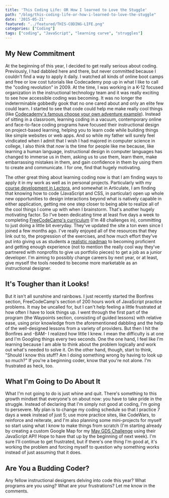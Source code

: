 ```yaml
---
title: 'This Coding Life: OR How I learned to Love the Stuggle'
path: "/blog/this-coding-life-or-how-i-learned-to-love-the-stuggle"
date: '2015-05-21'
featured: "../featured/THIS-CODING-LIFE.png"
categories: ["Coding"]
tags: ["coding", "JavaScript", "learning curve", "struggles"]
---
```


## My New Commitment

At the beginning of this year, I decided to get really serious about coding. Previously, I had dabbled here and there, but never committed because I couldn't find a way to apply it daily. I watched all kinds of online boot camps and free or low cost tutorials like Codecademy pop up in what I like to call the "coding revolution" in 2009\. At the time, I was working in a K-12 focused organization in the instructional technology team and it was really exciting to see how accessible coding was becoming. It was no longer the indeterminable gobbedly gook that no one cared about and only an elite few could learn. I started to see that code could help me make really cool things (like [Codecademy's famous choose your own adventure example](http://www.codecademy.com/en/tracks/javascript)). Instead of sitting in a classroom, learning coding in a vacuum, contemporary online and face-to-face coding programs have focused their instructional design on project-based learning, helping you to learn code while building things like simple websites or web apps. And so while my father will surely feel vindicated when I admit that I wish I had majored in computer science in college, I also think that _now_ is the time for people like me because, like learning a human language, instructional design in computer languages has changed to immerse us in them, asking us to use them, learn them, make embarrassing mistakes in them, and gain confidence in them by using them to create and communicate. I for one, find that hugely motivating.

The other great thing about learning coding now is that I am finding ways to apply it in my work as well as in personal projects. Particularly with my [course development in Lectora](/blog/12-things-you-can-do-with-lectora-and-code/), and somewhat in Articulate, I am finding that knowing how to code (JavaScript and CSS, in particular) open up whole new opportunities to design interactions beyond what is natively capable in either application, getting me one step closer to being able to realize all of the cool things I come up with when I brainstorm. That's another hugely motivating factor. So I've been dedicating time at least five days a week to completing [FreeCodeCamp's curriculum](http://www.freecodecamp.com/) (I'm 48 challenges in), committing to just doing a little bit everyday. They've updated the site a ton even since I joined a few months ago. I've really enjoyed all of the resources that they link out to, the progression of the exercises, and how much effort they've put into giving us as students a [realistic roadmap](http://www.freecodecamp.com/field-guide/how-long-does-free-code-camp-take) to becoming proficient and getting enough experience (not to mention the really cool way they've partnered with nonprofits to give us portfolio pieces) to get a job as a junior developer. I'm aiming to possibly change careers by next year, or at least, give myself the tools needed to become more marketable as an instructional designer.

## It's Tougher than it Looks!

But it isn't all sunshine and rainbows. I just recently started the Bonfires section, FreeCodeCamp's section of 200 hours work of JavaScript practice problems. It may be uncalled for, but I can't help feeling a little frustrated at how often I have to look things up. I went through the first part of the program (the Waypoints section, consisting of guided lessons) with relative ease, using prior knowledge from the aforementioned dabbling and the help of the well-designed lessons from a variety of providers. But then I hit the Bonfires and -BAM- I realized how little I knew. I mean the difficulty is at one and I'm Googling things every two seconds. One the one hand, I feel like I'm learning because I am able to think about the problem logically and work out what's needed to solve it. On the other hand, though, start to think, "Should I know this stuff? Am I doing something wrong by having to look up so much?" If you're a beginning coder, know that you're not alone. I'm frustrated as heck, too.

## What I'm Going to Do About It

What I'm not going to do is just whine and quit. There's something to this growth mindset that everyone's on about now: you have to take pride in the struggle. Instead of declaring that I'm simply not good at coding, I'm going to persevere. My plan is to change my coding schedule so that I practice 7 days a week instead of just 5; use more practice sites, like CodeWars, to reinforce and reiterate, and I'm also planning some mini-projects for myself so start using what I know to make things from scratch (I'm starting already by creating a custom Google Map for my [May GDS Challenge](/blog/back-to-the-storyboard-throwing-it-all-out/) using their JavaScript API! Hope to have that up by the beginning of next week). I'm sure I'll continue to get frustrated, but if there's one thing I'm good at, it's working the problem and forcing myself to question why something works instead of just assuming that it does.

## Are You a Budding Coder?

Any fellow instructional designers delving into code this year? What programs are you using? What are your frustrations? Let me know in the comments.
